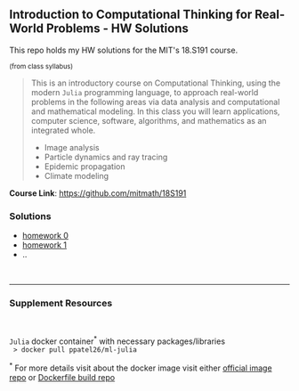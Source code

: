 ## Introduction to Computational Thinking for Real-World Problems - HW Solutions

This repo holds my HW solutions for the MIT's 18.S191 course. 

<sub>(from class syllabus)</sub>
> This is an introductory course on Computational Thinking, using the modern `Julia` programming language, to approach real-world problems in the following areas via data analysis and computational and mathematical modeling. In this class you will learn applications, computer science, software, algorithms, and mathematics as an integrated whole.
>- Image analysis
>- Particle dynamics and ray tracing
>- Epidemic propagation
>- Climate modeling 

**Course Link**: https://github.com/mitmath/18S191


### Solutions

- <a href="https://htmlpreview.github.io/?https://github.com/ppatel26/mit-18S191-computational-learning/blob/master/html/hw0.jl.html" target="_blank">homework 0</a>
- <a href="https://htmlpreview.github.io/?https://github.com/ppatel26/mit-18S191-computational-learning/blob/master/html/hw1.jl.html" target="_blank">homework 1</a>
- ..


<br>

***

### Supplement Resources
<br>

`Julia` docker container<sup>*</sup> with necessary packages/libraries <br>
` > docker pull ppatel26/ml-julia` 

<sup>*</sup> For more details visit about the docker image visit either <a href="https://hub.docker.com/r/ppatel26/ml-julia" target="_blank">official image repo</a> or  <a href="https://github.com/ppatel26/dockerfiles/tree/master/julia-ubuntu" target="_blank">Dockerfile build repo</a>